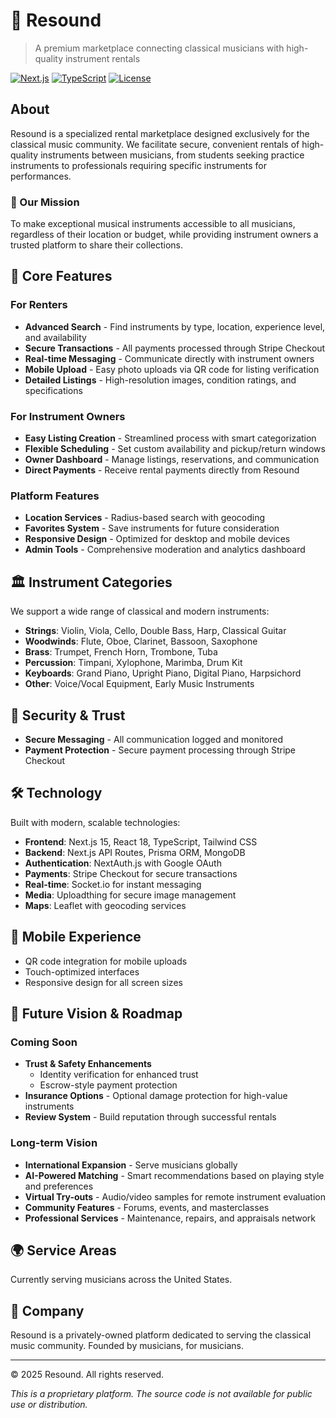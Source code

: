 # 🎼 Resound

> A premium marketplace connecting classical musicians with high-quality instrument rentals

[![Next.js](https://img.shields.io/badge/Next.js-15.3.3-black)](https://nextjs.org)
[![TypeScript](https://img.shields.io/badge/TypeScript-5.0.3-blue)](https://www.typescriptlang.org)
[![License](https://img.shields.io/badge/License-Proprietary-red)](LICENSE)

## About

Resound is a specialized rental marketplace designed exclusively for the classical music community. We facilitate secure, convenient rentals of high-quality instruments between musicians, from students seeking practice instruments to professionals requiring specific instruments for performances.

### 🎯 Our Mission

To make exceptional musical instruments accessible to all musicians, regardless of their location or budget, while providing instrument owners a trusted platform to share their collections.

## 🌟 Core Features

### For Renters
- **Advanced Search** - Find instruments by type, location, experience level, and availability
- **Secure Transactions** - All payments processed through Stripe Checkout
- **Real-time Messaging** - Communicate directly with instrument owners
- **Mobile Upload** - Easy photo uploads via QR code for listing verification
- **Detailed Listings** - High-resolution images, condition ratings, and specifications

### For Instrument Owners
- **Easy Listing Creation** - Streamlined process with smart categorization
- **Flexible Scheduling** - Set custom availability and pickup/return windows
- **Owner Dashboard** - Manage listings, reservations, and communication
- **Direct Payments** - Receive rental payments directly from Resound

### Platform Features
- **Location Services** - Radius-based search with geocoding
- **Favorites System** - Save instruments for future consideration
- **Responsive Design** - Optimized for desktop and mobile devices
- **Admin Tools** - Comprehensive moderation and analytics dashboard

## 🏛️ Instrument Categories

We support a wide range of classical and modern instruments:

- **Strings**: Violin, Viola, Cello, Double Bass, Harp, Classical Guitar
- **Woodwinds**: Flute, Oboe, Clarinet, Bassoon, Saxophone
- **Brass**: Trumpet, French Horn, Trombone, Tuba
- **Percussion**: Timpani, Xylophone, Marimba, Drum Kit
- **Keyboards**: Grand Piano, Upright Piano, Digital Piano, Harpsichord
- **Other**: Voice/Vocal Equipment, Early Music Instruments

## 🔐 Security & Trust

- **Secure Messaging** - All communication logged and monitored
- **Payment Protection** - Secure payment processing through Stripe Checkout

## 🛠️ Technology

Built with modern, scalable technologies:

- **Frontend**: Next.js 15, React 18, TypeScript, Tailwind CSS
- **Backend**: Next.js API Routes, Prisma ORM, MongoDB
- **Authentication**: NextAuth.js with Google OAuth
- **Payments**: Stripe Checkout for secure transactions
- **Real-time**: Socket.io for instant messaging
- **Media**: Uploadthing for secure image management
- **Maps**: Leaflet with geocoding services

## 📱 Mobile Experience

- QR code integration for mobile uploads
- Touch-optimized interfaces
- Responsive design for all screen sizes

## 🚀 Future Vision & Roadmap

### Coming Soon
- **Trust & Safety Enhancements**
  - Identity verification for enhanced trust
  - Escrow-style payment protection
- **Insurance Options** - Optional damage protection for high-value instruments
- **Review System** - Build reputation through successful rentals

### Long-term Vision
- **International Expansion** - Serve musicians globally
- **AI-Powered Matching** - Smart recommendations based on playing style and preferences
- **Virtual Try-outs** - Audio/video samples for remote instrument evaluation
- **Community Features** - Forums, events, and masterclasses
- **Professional Services** - Maintenance, repairs, and appraisals network

## 🌍 Service Areas

Currently serving musicians across the United States.

## 🏢 Company

Resound is a privately-owned platform dedicated to serving the classical music community. Founded by musicians, for musicians.

---

© 2025 Resound. All rights reserved.

*This is a proprietary platform. The source code is not available for public use or distribution.*